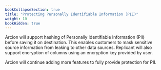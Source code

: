 ```yaml
---
bookCollapseSection: true
title: "Protecting Personally Identifiable Information (PII)"
weight: 10
bookHidden: true
---
```


Arcion will support hashing of Personally Identifiable Information (PII) before saving it on destination. This enables customers to mask sensitive source information from leaking to other data sources. Replicant will also support encryption of columns using an encryption key provided by user.

Arcion will continue adding more features to fully provide protection for PII.